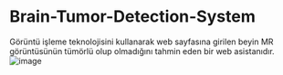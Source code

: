 # Brain-Tumor-Detection-System
Görüntü işleme teknolojisini kullanarak web sayfasına girilen beyin MR görüntüsünün tümörlü olup olmadığını tahmin eden bir web asistanıdır.
![image](https://github.com/betul-000/Brain-Tumor-Detection-System/assets/75879475/f6b40d38-b7a6-4b6a-919d-de5f3b8c4213)
